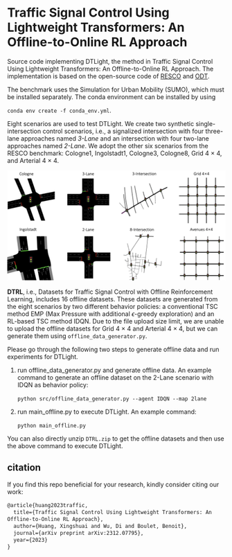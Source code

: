# Traffic Signal Control Using Lightweight Transformers: An Offline-to-Online RL Approach

Source code implementing DTLight, the method in Traffic Signal Control Using Lightweight Transformers: An Offline-to-Online RL Approach.
The implementation is based on the open-source code of [RESCO](https://github.com/Pi-Star-Lab/RESCO) and [ODT](https://github.com/facebookresearch/online-dt).

The benchmark uses the Simulation for Urban Mobility (SUMO), which must be installed separately. The conda environment can be installed by using

 `conda env create -f conda_env.yml`.

Eight scenarios are used to test DTLight. We create two synthetic single-intersection control scenarios, i.e., a signalized intersection with four three-lane approaches named _3-Lane_ and an intersection with four two-lane approaches named _2-Lane_. We adopt the other six scenarios from the RESCO benchmark: Cologne1, Ingolstadt1, Cologne3, Cologne8, Grid 4 × 4, and Arterial 4 × 4.

![](fig/maps.png)

**DTRL**, i.e., Datasets for Traffic Signal Control with Offline Reinforcement Learning, includes 16 offline datasets. These datasets are generated from the eight scenarios by two different behavior policies: a conventional TSC method EMP (Max Pressure with additional $\epsilon$-greedy exploration) and an RL-based TSC method IDQN.
Due to the file upload size limit, we are unable to upload the offline datasets for Grid 4 × 4 and Arterial 4 × 4, but we can generate them using `offline_data_generator.py`.

Please go through the following two steps to generate offline data and run experiments for DTLight.

1. run offline_data_generator.py and generate offline data. An example command to generate an offline dataset on the 2-Lane scenario with IDQN as behavior policy:

   `python src/offline_data_generator.py --agent IDQN --map 2lane`

2. run main_offline.py to execute DTLight. An example command:

    `python main_offline.py`

You can also directly unzip `DTRL.zip` to get the offline datasets and then use the above command to execute DTLight.

## citation
If you find this repo beneficial for your research, kindly consider citing our work:

```
@article{huang2023traffic,
  title={Traffic Signal Control Using Lightweight Transformers: An Offline-to-Online RL Approach},
  author={Huang, Xingshuai and Wu, Di and Boulet, Benoit},
  journal={arXiv preprint arXiv:2312.07795},
  year={2023}
}
```
